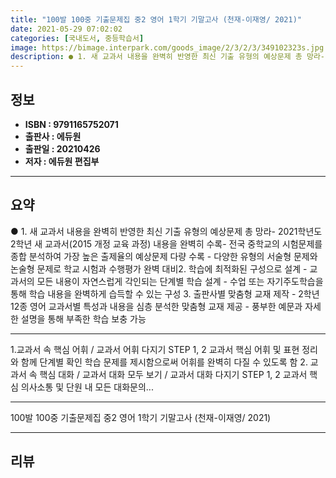 ```yaml
---
title: "100발 100중 기출문제집 중2 영어 1학기 기말고사 (천재-이재영/ 2021)"
date: 2021-05-29 07:02:02
categories: [국내도서, 중등학습서]
image: https://bimage.interpark.com/goods_image/2/3/2/3/349102323s.jpg
description: ● 1. 새 교과서 내용을 완벽히 반영한 최신 기출 유형의 예상문제 총 망라- 2021학년도 2학년 새 교과서(2015 개정 교육 과정) 내용을 완벽히 수록- 전국 중학교의 시험문제를 종합 분석하여 가장 높은 출제율의 예상문제 다량 수록 - 다양한 유형의 서술형 문제와 논술형 문제로
---
```


## **정보**

- **ISBN : 9791165752071**
- **출판사 : 에듀원**
- **출판일 : 20210426**
- **저자 : 에듀원 편집부**

------



## **요약**

●  1. 새 교과서 내용을 완벽히 반영한 최신 기출 유형의 예상문제 총 망라- 2021학년도 2학년 새 교과서(2015 개정 교육 과정) 내용을 완벽히 수록- 전국 중학교의 시험문제를 종합 분석하여 가장 높은 출제율의 예상문제 다량 수록 - 다양한 유형의 서술형 문제와 논술형 문제로 학교 시험과 수행평가 완벽 대비2. 학습에 최적화된 구성으로 설계 - 교과서의 모든 내용이 자연스럽게 각인되는 단계별 학습 설계 - 수업 또는 자기주도학습을 통해 학습 내용을 완벽하게 습득할 수 있는 구성 3. 출판사별 맞춤형 교재 제작 - 2학년 12종 영어 교과서별 특성과 내용을 심층 분석한 맞춤형 교재 제공 - 풍부한 예문과 자세한 설명을 통해 부족한 학습 보충 가능

------

1.교과서 속 핵심 어휘 / 교과서 어휘 다지기 STEP 1, 2
  교과서 핵심 어휘 및 표현 정리와 함께 단계별 확인 학습 문제를 제시함으로써 어휘를 완벽히 다질 수 있도록 함
2. 교과서 속 핵심 대화 / 교과서 대화 모두 보기 / 교과서 대화 다지기 STEP 1, 2
  교과서 핵심 의사소통 및 단원 내 모든 대화문의... 

------


100발 100중 기출문제집 중2 영어 1학기 기말고사 (천재-이재영/ 2021) 

------


## **리뷰** 

